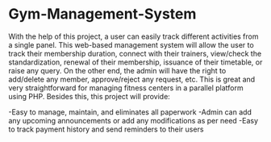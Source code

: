 # Gym-Management-System

With the help of this project, a user can easily track different activities from a single panel. This web-based management system will allow the user to track their membership duration, connect with their trainers, view/check the standardization, renewal of their membership, issuance of their timetable, or raise any query. On the other end, the admin will have the right to add/delete any member, approve/reject any request, etc. This is great and very straightforward for managing fitness centers in a parallel platform using PHP. Besides this, this project will provide:

-Easy to manage, maintain, and eliminates all paperwork
-Admin can add any upcoming announcements or add any modifications as per need
-Easy to track payment history and send reminders to their users
